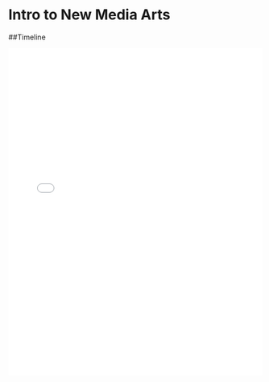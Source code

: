 # Intro to New Media Arts

##Timeline
<iframe src='//cdn.knightlab.com/libs/timeline3/latest/embed/index.html?source=1MHL3h5fuLEOwi9SH7xxR2QJDIF8BNCGfmOecoIhrjmQ&font=Default&lang=en&height=650' width='100%' height='650' frameborder='0'></iframe>


